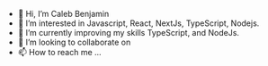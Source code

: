 - 👋 Hi, I’m Caleb Benjamin
- 👀 I’m interested in Javascript, React, NextJs, TypeScript, Nodejs.
- 🌱 I’m currently improving my skills TypeScript, and NodeJs.
- 💞️ I’m looking to collaborate on 
- 📫 How to reach me ...

<!---
johngrey399/johngrey399 is a ✨ special ✨ repository because its `README.md` (this file) appears on your GitHub profile.
You can click the Preview link to take a look at your changes.
--->
